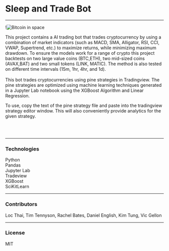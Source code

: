 # Sleep and Trade Bot
---
!![Bitcoin in space](https://cdn.pixabay.com/photo/2021/09/06/12/40/cryptocurrency-6601591_1280.jpg)

This project contains a AI trading bot that trades cryptocurrency by using a combination of market indicators (such as MACD, SMA, Alligator, RSI, CCI, VWAP, Supertrend, etc.) to maximize returns, while minimizing maximum drawdown. To ensure the models work for a range of crypto this project backtests on two large value coins (BTC,ETH), two mid-sized coins (AVAX,BAT) and two small tokens (LINK, MATIC). The method is also tested on different time intervals (15m, 1hr, 4hr, and 1d). 
<br><br>
This bot trades cryptocurrencies using pine strategies in Tradingview. The pine strategies are optimized using machine learning techniques generated in a Jupyter Lab notebook using the XGBoost Algorithm and Linear Regression.

To use, copy the text of the pine strategy file and paste into the tradingview strategy editor window. This will also conveniently provide analytics for the given strategy.

<br><br>



---
### Technologies
Python<br>
Pandas<br>
Jupyter Lab<br>
Tradeview<br>
XGBoost<br>
SciKitLearn<br>


---
### Contributors
Loc Thai, Tim Tennyson, Rachel Bates, Daniel English, Kim Tung, Vic Gellon<br>

---
### License
MIT<br>


